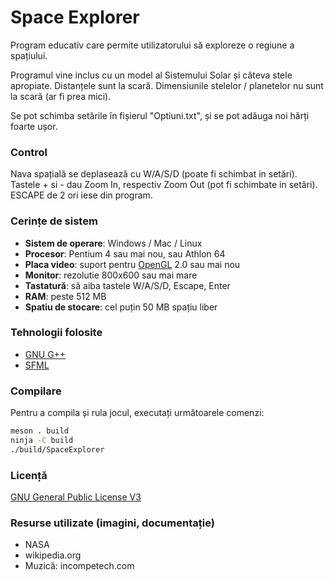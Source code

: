 # Space Explorer
Program educativ care permite utilizatorului să exploreze o regiune a spațiului.

Programul vine inclus cu un model al Sistemului Solar și câteva stele apropiate.
Distanțele sunt la scară. Dimensiunile stelelor / planetelor nu sunt la scară (ar fi prea mici).

Se pot schimba setările în fișierul "Optiuni.txt", și se pot adăuga noi hărți foarte ușor.

### Control
Nava spațială se deplasează cu W/A/S/D (poate fi schimbat in setări).
Tastele + si - dau Zoom In, respectiv Zoom Out (pot fi schimbate in setări).
ESCAPE de 2 ori iese din program.

### Cerințe de sistem
* **Sistem de operare**: Windows / Mac / Linux
* **Procesor**: Pentium 4 sau mai nou, sau Athlon 64
* **Placa video**: suport pentru [OpenGL](https://www.opengl.org/) 2.0 sau mai nou
* **Monitor**: rezolutie 800x600 sau mai mare
* **Tastatură**: să aiba tastele W/A/S/D, Escape, Enter
* **RAM**: peste 512 MB
* **Spatiu de stocare**: cel puțin 50 MB spațiu liber

### Tehnologii folosite
* [GNU G++](https://gcc.gnu.org/)
* [SFML](https://www.sfml-dev.org/)

### Compilare
Pentru a compila și rula jocul, executați următoarele comenzi:
```sh
meson . build
ninja -C build
./build/SpaceExplorer
```

### Licență
[GNU General Public License V3](http://www.gnu.org/licenses/gpl-3.0.html)

### Resurse utilizate (imagini, documentație)
* NASA
* wikipedia.org
* Muzică: incompetech.com
